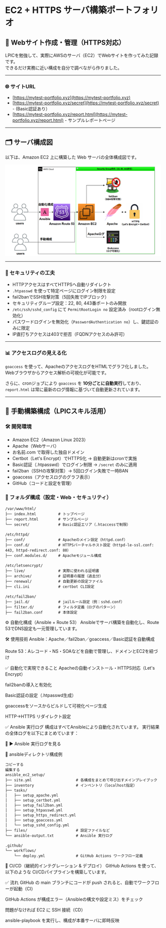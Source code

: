 # EC2 + HTTPS サーバ構築ポートフォリオ

## 🔧 Webサイト作成・管理（HTTPS対応）

LPICを勉強して、実際にAWSのサーバ（EC2）でWebサイトを作ってみた記録です。  
できるだけ実務に近い構成を自分で調べながら作りました。

---

### 🌐 サイトURL

- [https://mytest-portfolio.xyz](https://mytest-portfolio.xyz)
- [https://mytest-portfolio.xyz/secret](https://mytest-portfolio.xyz/secret)  - (Basic認証あり）
- [https://mytest-portfolio.xyz/report.html](https://mytest-portfolio.xyz/report.html) - サンプルレポートページ

---

## 🗂 サーバ構成図

以下は、Amazon EC2 上に構築した Web サーバの全体構成図です。

![EC2構成図](./images/ec2-architecture.png)

---

### 🔐 セキュリティの工夫

- HTTPアクセスはすべてHTTPSへ自動リダイレクト
- `.htpasswd` を使って特定ページにログイン制限を設定
- fail2banでSSH攻撃対策（5回失敗でIPブロック）
- セキュリティグループ設定：22, 80, 443番ポートのみ開放
- `/etc/ssh/sshd_config` にて `PermitRootLogin no` 設定済み（rootログイン無効化）
- パスワードログインを無効化（`PasswordAuthentication no`）し、鍵認証のみに限定
- IP直打ちアクセスは403で拒否（FQDNアクセスのみ許可）

---

### 📊 アクセスログの見える化

`goaccess` を使って、ApacheのアクセスログをHTMLでグラフ化しました。  
Webブラウザからアクセス解析の可視化が可能です。

さらに、cronジョブにより `goaccess` を **10分ごとに自動実行**しており、  
`report.html` は常に最新のログ情報に基づいて自動更新されています。

---

## 🔹 手動構築構成（LPICスキル活用）

### 🛠 開発環境

- Amazon EC2（Amazon Linux 2023）
- Apache（Webサーバ）
- お名前.com で取得した独自ドメイン
- Certbot（Let's Encrypt）でHTTPS化 → 自動更新はcronで実施
- Basic認証（.htpasswd）でログイン制限 → `/secret` のみに適用
- fail2ban（SSHの攻撃対策）→ 5回ログイン失敗で一時BAN
- goaccess（アクセスログのグラフ表示）
- GitHub（コードと設定を管理）

### 📁 フォルダ構成（設定・Web・セキュリティ）

```plaintext
/var/www/html/
├── index.html          # トップページ
├── report.html         # サンプルページ
└── secret/             # Basic認証エリア（.htaccessで制限）

/etc/httpd/
├── conf/               # Apacheのメイン設定（httpd.conf）
├── conf.d/             # HTTPSバーチャルホスト設定（httpd-le-ssl.conf: 443, httpd-redirect.conf: 80）
├── conf.modules.d/     # Apacheモジュール構成

/etc/letsencrypt/
├── live/               # 実際に使われる証明書
├── archive/            # 証明書の履歴（過去分）
├── renewal/            # 自動更新の設定ファイル
├── cli.ini             # certbot CLI設定

/etc/fail2ban/
├── jail.d/             # jailルール設定（例：sshd.conf）
├── filter.d/           # フィルタ定義（ログのパターン）
├── fail2ban.conf       # 本体設定
```
⚙️ 自動化構成（Ansible + Route 53）
Ansibleでサーバ構築を自動化し、Route 53でDNS設定も一元管理しています。

🛠 使用技術
Ansible：Apache／fail2ban／goaccess／Basic認証を自動構成

Route 53：Aレコード・NS・SOAなどを自動で管理し、ドメインとEC2を紐づけ

✅ 自動化で実現できること
Apacheの自動インストール・HTTPS対応（Let's Encrypt）

fail2banの導入と有効化

Basic認証の設定（.htpasswd生成）

goaccessをソースからビルドして可視化ページ生成

HTTP→HTTPS リダイレクト設定

✅ Ansible 実行ログ
構成はすべてAnsibleにより自動化されています。
実行結果の全体ログを以下にまとめています：

📄 ▶ Ansible 実行ログを見る

📁 ansibleディレクトリ構成例
```plaintext
コピーする
編集する
ansible_ec2_setup/
├── site.yml                    # 各構成をまとめて呼び出すメインプレイブック
├── inventory                   # インベントリ（localhost指定）
├── tasks/
│   ├── setup_apache.yml
│   ├── setup_certbot.yml
│   ├── setup_fail2ban.yml
│   ├── setup_htpasswd.yml
│   ├── setup_https_redirect.yml
│   ├── setup_goaccess.yml
│   └── setup_sshd_config.yml
├── files/                      # 設定ファイルなど
└── ansible-output.txt          # Ansible 実行ログ

.github/
└── workflows/
    └── deploy.yml              # GitHub Actions ワークフロー定義
```
🚀 CI/CD（継続的インテグレーション & デプロイ）
GitHub Actions を使って、以下のような CI/CDパイプラインを構築しています。

✅ 流れ
GitHub の main ブランチにコードが push されると、自動でワークフローが起動（CI）

GitHub Actions が構成エラー（Ansibleの構文や設定ミス）をチェック

問題がなければ EC2 に SSH 接続（CD）

ansible-playbook を実行し、構成が本番サーバに即時反映
